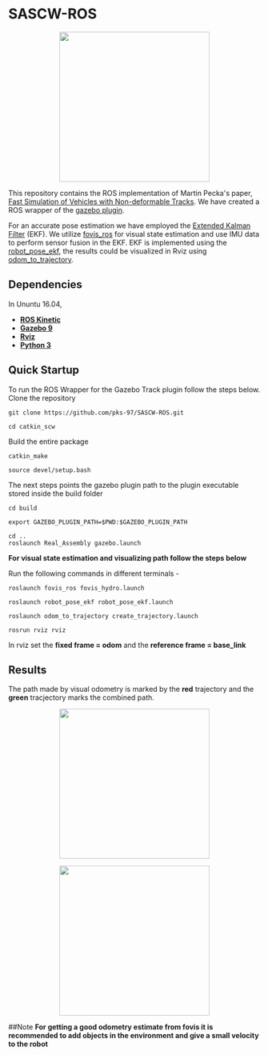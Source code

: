 # SASCW-ROS

<p align="center">
  <img width="300" height="300" src="https://github.com/pks-97/SASCW-ROS/blob/main/catkin_scw/Stair%20Climbing%20Wheelchair.PNG">
</p>

This repository contains the ROS implementation of Martin Pecka's paper, [Fast Simulation of Vehicles with Non-deformable Tracks](https://arxiv.org/pdf/1703.04316.pdf). We have created a ROS wrapper of the [gazebo plugin](https://bitbucket.org/pchidamb/fast-track/src/master/). 

For an accurate pose estimation we have employed the [Extended Kalman Filter](https://en.wikipedia.org/wiki/Extended_Kalman_filter#:~:text=In%20estimation%20theory%2C%20the%20extended,the%20current%20mean%20and%20covariance) (EKF).
We utilize [fovis_ros](http://wiki.ros.org/fovis_ros) for visual state estimation and use IMU data to perform sensor fusion in the EKF. EKF is implemented using the [robot_pose_ekf](http://wiki.ros.org/robot_pose_ekf), the results could be visualized in Rviz using [odom_to_trajectory](https://github.com/udacity/odom_to_trajectory).

## Dependencies
In Ununtu 16.04,
- [**ROS Kinetic**](http://wiki.ros.org/kinetic/Installation)
- [**Gazebo 9**](http://gazebosim.org/tutorials?cat=install&tut=install_ubuntu&ver=9.0)
- [**Rviz**](https://howtoinstall.co/en/ubuntu/xenial/rviz)
- [**Python 3**](https://www.python.org/download/releases/3.0/)

## Quick Startup
To run the ROS Wrapper for the Gazebo Track plugin follow the steps below. 
Clone the repository
```
git clone https://github.com/pks-97/SASCW-ROS.git
```
```
cd catkin_scw
```
Build the entire package
```
catkin_make
```
```
source devel/setup.bash
```
The next steps points the gazebo plugin path to the plugin executable stored inside the build folder
```
cd build
```
```
export GAZEBO_PLUGIN_PATH=$PWD:$GAZEBO_PLUGIN_PATH 
```
```
cd ..
roslaunch Real_Assembly gazebo.launch
```
**For visual state estimation and visualizing path follow the steps below**

Run the following commands in different terminals - 
```
roslaunch fovis_ros fovis_hydro.launch
```
```
roslaunch robot_pose_ekf robot_pose_ekf.launch
```
```
roslaunch odom_to_trajectory create_trajectory.launch
```
```
rosrun rviz rviz
```
In rviz set the **fixed frame = odom** and the **reference frame = base_link**
## Results
The path made by visual odometry is marked by the **red** trajectory and the **green** tracjectory marks the combined path.

<p align="center">
  <img width="300" height="300" src="https://github.com/pks-97/SASCW-ROS/blob/main/catkin_scw/Robot_Path.jpeg">
</p>

<p align="center">
  <img width="300" height="300" src="https://github.com/pks-97/SASCW-ROS/blob/main/catkin_scw/path.jpeg">
</p>

##Note
**For getting a good odometry estimate from fovis it is recommended to add objects in the environment and give a small velocity to the robot**
